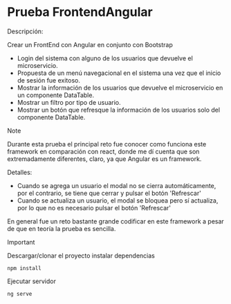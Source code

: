 # Prueba FrontendAngular

Descripción:

Crear un FrontEnd con Angular en conjunto con Bootstrap
- Login del sistema con alguno de los usuarios que devuelve el microservicio.
- Propuesta de un menú navegacional en el sistema una vez que el inicio de sesión fue exitoso.
- Mostrar la información de los usuarios que devuelve el microservicio en un componente DataTable.
- Mostrar un filtro por tipo de usuario.
- Mostrar un botón que refresque la información de los usuarios solo del componente DataTable.

>[!NOTE]
> Durante esta prueba el principal reto fue conocer como funciona este framework en comparación con react, donde me dí cuenta que son extremadamente diferentes, claro, ya que Angular es un framework.
>
> Detalles:
> - Cuando se agrega un usuario el modal no se cierra automáticamente, por el contrario, se tiene que cerrar y pulsar el botón 'Refrescar'
> - Cuando se actualiza un usuario, el modal se bloquea pero sí actualiza, por lo que no es necesario pulsar el botón 'Refrescar'
>
> En general fue un reto bastante grande codificar en este framework a pesar de que en teoría la prueba es sencilla.

>[!IMPORTANT]
> Descargar/clonar el proyecto
> instalar dependencias
> ```
> npm install
> ```
> Ejecutar servidor
> ```
> ng serve
> ```
